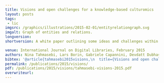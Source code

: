 ```yaml
---
title: Visions and open challenges for a knowledge-based culturomics
layout: posts
tags:
 - lic
imgsrc: /graphics/illustrations/2015-02-01/entityrelationgraph.svg
imgalt: Graph of entities and relations. 
longversion:
shortversion: A white paper outlining some ideas and challenges within the field of culturomics.

venue: International Journal on Digital Libraries, February 2015
authors: Nina Tahmasebi, Lars Borin, Gabriele Capannini, Devdatt Dubhashi, Peter Exner, Markus Forsberg, Gerhard Gossen, Fredrik D. Johansson, Richard Johansson, Mikael Kågebäck, Olof Mogren, Pierre Nugues, Thomas Risse
bibtex: '@article{tahmasebi2015visions,\n  title={Visions and open challenges for a knowledge-based culturomics},\n  author={Tahmasebi, Nina and Borin, Lars and Capannini, Gabriele and Dubhashi, Devdatt and Exner, Peter and Forsberg, Markus and Gossen, Gerhard and Johansson, Fredrik D and Johansson, Richard and Kågebäck, Mikael and Mogren, Olof and Nugues, Pierre and Risse, Thomas},\n  journal={International Journal on Digital Libraries},\n  volume={15},\n  number={2-4},\n  pages={169--187},\n  year={2015},\n  publisher={Springer}\n}\n'
permalink: /publications/2015/visions/
pdf: /publications/2015/visions/tahmasebi-visions-2015.pdf
overwriteurl: 
---
```


